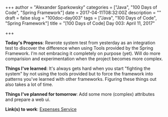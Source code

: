 +++
author = "Alexander Sparkowsky"
categories = ["Java", "100 Days of Code", "Spring Framework"]
date = 2017-04-11T08:32:00Z
description = ""
draft = false
slug = "100doc-day003"
tags = ["Java", "100 Days of Code", "Spring Framework"]
title = "[100 Days of Code] Day 003: April 11, 2017"

+++

**Today's Progress**: Rewrote system test from yesterday as an integration test to discover the difference when using Tools provided by the Spring Framework. I'm not embracing it completely on purpose (yet). Will do more comparision and experimentation when the project becomes more complex.

**Things I've learned**: It's always gets hard when you start "fighting the system" by not using the tools provided but to force the framework into patterns you've learned with other frameworks. Figuring these things out also takes a lot of time.

**Things I've planned for tomorrow**: Add some more (complex) attributes and prepare a web ui.

**Link(s) to work**: [Expenses Service](https://github.com/roamingthings/expenses-service/commit/f28374c9d3d071a454cd85034ca8ab3dba94eeb3)

